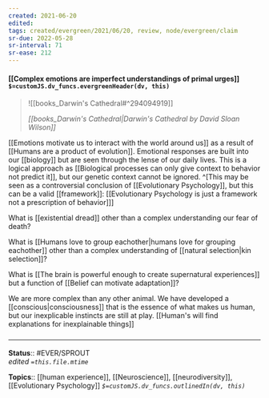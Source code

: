 ```yaml
---
created: 2021-06-20
edited: 
tags: created/evergreen/2021/06/20, review, node/evergreen/claim
sr-due: 2022-05-28
sr-interval: 71
sr-ease: 212
---
```


#### [[Complex emotions are imperfect understandings of primal urges]] `$=customJS.dv_funcs.evergreenHeader(dv, this)`

> ![[books_Darwin's Cathedral#^294094919]]
> 
> <cite>[[books_Darwin's Cathedral|Darwin's Cathedral by David Sloan Wilson]]</cite>

[[Emotions motivate us to interact with the world around us]] as a result of [[Humans are a product of evolution]].
Emotional responses are built into our [[biology]] but are seen through the lense of our daily lives.
This is a logical approach as [[Biological processes can only give context to behavior not predict it]],
but our genetic context cannot be ignored.
^[This may be seen as a controversial conclusion of [[Evolutionary Psychology]], but this can be a valid [[framework]]: [[Evolutionary Psychology is just a framework not a prescription of behavior]]]

What is [[existential dread]] other than a complex understanding our fear of death? 

What is [[Humans love to group eachother|humans love for grouping eachother]] other than a complex understanding of [[natural selection|kin selection]]?

What is [[The brain is powerful enough to create supernatural experiences]] but a function of [[Belief can motivate adaptation]]?

We are more complex than any other animal. We have developed a [[conscious|consciousness]] that is the essence of what makes us human, but our inexplicable instincts are still at play. [[Human's will find explanations for inexplainable things]]

### <hr class="footnote"/>

**Status**:: #EVER/SPROUT  
*edited `=this.file.mtime`*

**Topics**:: [[human experience]], [[Neuroscience]], [[neurodiversity]], [[Evolutionary Psychology]]
*`$=customJS.dv_funcs.outlinedIn(dv, this)`*
